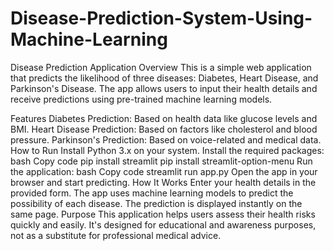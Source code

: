 # Disease-Prediction-System-Using-Machine-Learning
Disease Prediction Application
Overview
This is a simple web application that predicts the likelihood of three diseases: Diabetes, Heart Disease, and Parkinson's Disease. The app allows users to input their health details and receive predictions using pre-trained machine learning models.

Features
Diabetes Prediction: Based on health data like glucose levels and BMI.
Heart Disease Prediction: Based on factors like cholesterol and blood pressure.
Parkinson's Prediction: Based on voice-related and medical data.
How to Run
Install Python 3.x on your system.
Install the required packages:
bash
Copy code
pip install streamlit
pip install streamlit-option-menu
Run the application:
bash
Copy code
streamlit run app.py
Open the app in your browser and start predicting.
How It Works
Enter your health details in the provided form.
The app uses machine learning models to predict the possibility of each disease.
The prediction is displayed instantly on the same page.
Purpose
This application helps users assess their health risks quickly and easily. It's designed for educational and awareness purposes, not as a substitute for professional medical advice.

